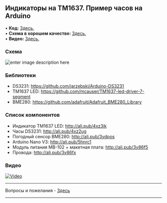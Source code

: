 ## Индикаторы на TM1637. Пример часов на Arduino
• **Код:** [Здесь.](/all_here/128/code.txt)  
• **Схема в хорошем качестве:** [Здесь.](https://i.imgur.com/bXpLqBg.jpg)  
• **Видео:** [Здесь.](https://youtu.be/vBpFZ0Q-CQk)  

### Схема
![enter image description here](https://i.imgur.com/bXpLqBg.jpg)

### Библиотеки
- DS3231: https://github.com/jarzebski/Arduino-DS3231
- TM1637 LED: https://github.com/mcauser/TM1637-led-driver-7-segment
- BME280: https://github.com/adafruit/Adafruit_BME280_Library

### Список компонентов
- Индикатор TM1637 LED: http://ali.pub/4xz3ik  
- Часы DS3231: http://ali.pub/4xz2ug  
- Погодный сенсор BME280: http://ali.pub/3ydpos  
- Arduino Nano V3: http://ali.pub/5hnrc1
- Модуль питания MB-102 + макетная плата: http://ali.pub/3y86f5  
- Провода: http://ali.pub/3y86fx  

### Видео
[![Video](https://img.youtube.com/vi/vBpFZ0Q-CQk/maxresdefault.jpg)](https://youtu.be/vBpFZ0Q-CQk)

---

Вопросы и пожелания - [Здесь](https://www.youtube.com/c/Bytevideo/)

---
